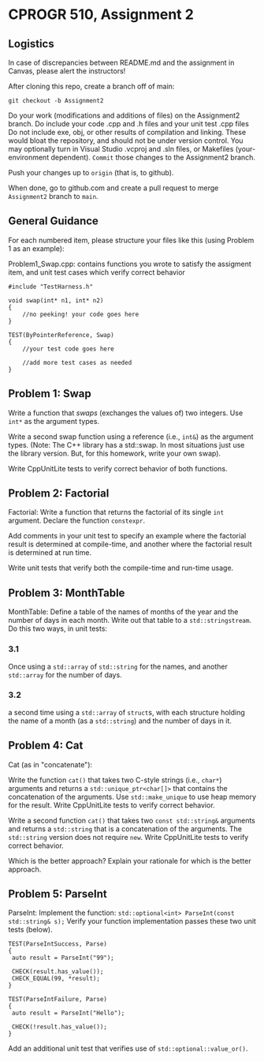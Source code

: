 # CPROGR 510, Assignment 2
## Logistics
In case of discrepancies between README.md and the assignment in Canvas, please alert the instructors!

After cloning this repo, create a branch off of main:

`git checkout -b Assignment2`

Do your work (modifications and additions of files) on the Assignment2 branch. 
Do include your code .cpp and .h files and your unit test .cpp files
Do not include exe, obj, or other results of compilation and linking. These would bloat the repository, and should not be under version control.
You may optionally turn in Visual Studio .vcproj and .sln files, or Makefiles (your-environment dependent).
`Commit` those changes to the Assignment2 branch. 

Push your changes up to `origin` (that is, to github).

When done, go to github.com and create a pull request to merge `Assignment2` branch to `main`.

## General Guidance
For each numbered item, please structure your files like this (using Problem 1 as an example):

Problem1_Swap.cpp: contains functions you wrote to satisfy the assigment item, and unit test cases which verify correct behavior 
```
#include "TestHarness.h"

void swap(int* n1, int* n2)
{
    //no peeking! your code goes here
}

TEST(ByPointerReference, Swap)
{
    //your test code goes here

    //add more test cases as needed
}
```

## Problem 1: Swap
Write a function that _swaps_ (exchanges the values of) two integers. Use `int*` as the argument types. 

Write a second swap function using a reference (i.e., `int&`) as the argument types. (Note: The C++ library has a std::swap. In most situations just use the library version. But, for this homework, write your own swap).  

Write CppUnitLite tests to verify correct behavior of both functions.

## Problem 2: Factorial
Factorial: Write a function that returns the factorial of its single `int` argument. Declare the function `constexpr`. 

Add comments in your unit test to specify an example where the factorial result is determined at compile-time, and another where the factorial result is determined at run time. 

Write unit tests that verify both the compile-time and run-time usage.

## Problem 3: MonthTable
MonthTable: Define a table of the names of months of the year and the number of days in each month. Write out that table to a `std::stringstream`. Do this two ways, in unit tests:
### 3.1
Once using a `std::array` of `std::string` for the names, and another `std::array` for the number of days.
### 3.2
a second time using a `std::array` of `struct`s, with each structure holding the name of a month (as a `std::string`) and the number of days in it.

## Problem 4: Cat
Cat (as in "concatenate"):

Write the function `cat()` that takes two C-style strings (i.e., `char*`) arguments and returns a `std::unique_ptr<char[]>` that contains the concatenation of the arguments. Use `std::make_unique` to use heap memory for the result. Write CppUnitLite tests to verify correct behavior.

Write a second function `cat()` that takes two `const std::string&` arguments and returns a `std::string` that is a concatenation of the arguments. The `std::string` version does not require `new`. Write CppUnitLite tests to verify correct behavior.

Which is the better approach? Explain your rationale for which is the better approach.

## Problem 5: ParseInt
ParseInt: Implement the function: `std::optional<int> ParseInt(const std::string& s);` Verify your function implementation passes these two unit tests (below). 
```
TEST(ParseIntSuccess, Parse)
{
 auto result = ParseInt("99");

 CHECK(result.has_value());
 CHECK_EQUAL(99, *result);
}

TEST(ParseIntFailure, Parse)
{
 auto result = ParseInt("Hello");

 CHECK(!result.has_value());
}
```
Add an additional unit test that verifies use of `std::optional::value_or()`.
